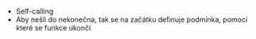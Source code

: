 - Self-calling
- Aby nešli do nekonečna, tak se na začátku definuje podmínka, pomocí které se funkce ukončí
